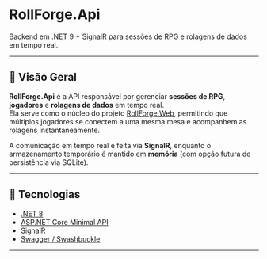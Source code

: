# RollForge.Api
Backend em .NET 9 + SignalR para sessões de RPG e rolagens de dados em tempo real.

---

## 🎯 Visão Geral

**RollForge.Api** é a API responsável por gerenciar **sessões de RPG**, **jogadores** e **rolagens de dados** em tempo real.  
Ela serve como o núcleo do projeto [RollForge.Web](https://github.com/seuusuario/RollForge.Web), permitindo que múltiplos jogadores se conectem a uma mesma mesa e acompanhem as rolagens instantaneamente.

A comunicação em tempo real é feita via **SignalR**, enquanto o armazenamento temporário é mantido em **memória** (com opção futura de persistência via SQLite).

---

## 🧰 Tecnologias

- [.NET 8](https://dotnet.microsoft.com/)
- [ASP.NET Core Minimal API](https://learn.microsoft.com/aspnet/core)
- [SignalR](https://learn.microsoft.com/aspnet/core/signalr/introduction)
- [Swagger / Swashbuckle](https://github.com/domaindrivendev/Swashbuckle.AspNetCore)

---
